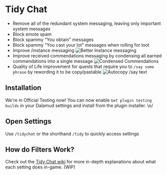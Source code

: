 # Tidy Chat

- Remove all of the redundant system messaging, leaving only important system messages
- Block emote spam
- Block spammy "You obtain" messages
- Block spammy "You cast your lot" messages when rolling for loot
- Improve /instance messaging ![Better Instance messaging](https://raw.githubusercontent.com/NadyaNayme/TidyChat/master/images/instance.png)
- Improve received commendations messaging by condensing all earned commendations into a single message ![Condensed Commendations](https://raw.githubusercontent.com/NadyaNayme/TidyChat/master/images/commendations.png)
- Quality of Life improvement for quests that require you to `/say some phrase` by rewording it to be copy/pastable ![Autocopy /say text](https://raw.githubusercontent.com/NadyaNayme/TidyChat/master/images/autocopy.png)

## Installation

We're in Official Testing now! You can now enable `Get plugin testing builds` in your Dalamud settings and install from the plugin installer. \o/

## Open Settings

Use `/tidychat` or the shorthand `/tidy` to quickly access settings


## How do Filters Work?

Check out the [Tidy Chat wiki](https://github.com/NadyaNayme/TidyChat/wiki/Settings-Overview) for more in-depth explanations about what each setting does in-game. (WIP)
